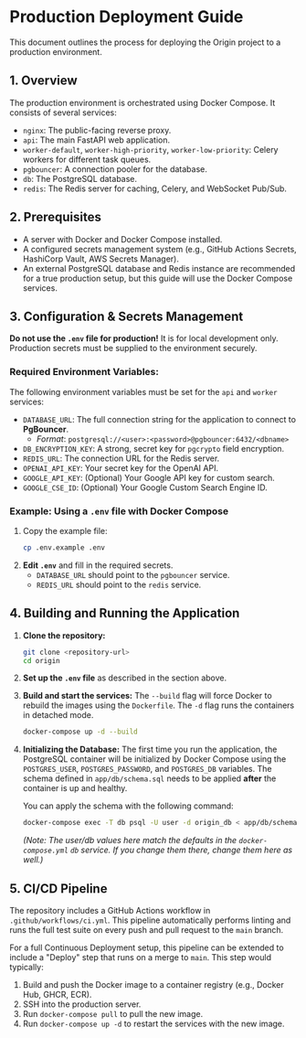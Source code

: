 # Production Deployment Guide

This document outlines the process for deploying the Origin project to a production environment.

## 1. Overview

The production environment is orchestrated using Docker Compose. It consists of several services:
- `nginx`: The public-facing reverse proxy.
- `api`: The main FastAPI web application.
- `worker-default`, `worker-high-priority`, `worker-low-priority`: Celery workers for different task queues.
- `pgbouncer`: A connection pooler for the database.
- `db`: The PostgreSQL database.
- `redis`: The Redis server for caching, Celery, and WebSocket Pub/Sub.

## 2. Prerequisites

- A server with Docker and Docker Compose installed.
- A configured secrets management system (e.g., GitHub Actions Secrets, HashiCorp Vault, AWS Secrets Manager).
- An external PostgreSQL database and Redis instance are recommended for a true production setup, but this guide will use the Docker Compose services.

## 3. Configuration & Secrets Management

**Do not use the `.env` file for production!** It is for local development only. Production secrets must be supplied to the environment securely.

### Required Environment Variables:

The following environment variables must be set for the `api` and `worker` services:

- `DATABASE_URL`: The full connection string for the application to connect to **PgBouncer**.
  - *Format*: `postgresql://<user>:<password>@pgbouncer:6432/<dbname>`
- `DB_ENCRYPTION_KEY`: A strong, secret key for `pgcrypto` field encryption.
- `REDIS_URL`: The connection URL for the Redis server.
- `OPENAI_API_KEY`: Your secret key for the OpenAI API.
- `GOOGLE_API_KEY`: (Optional) Your Google API key for custom search.
- `GOOGLE_CSE_ID`: (Optional) Your Google Custom Search Engine ID.

### Example: Using a `.env` file with Docker Compose

1. Copy the example file:
   ```bash
   cp .env.example .env
   ```
2. **Edit `.env`** and fill in the required secrets.
   - `DATABASE_URL` should point to the `pgbouncer` service.
   - `REDIS_URL` should point to the `redis` service.

## 4. Building and Running the Application

1. **Clone the repository:**
   ```bash
   git clone <repository-url>
   cd origin
   ```

2. **Set up the `.env` file** as described in the section above.

3. **Build and start the services:**
   The `--build` flag will force Docker to rebuild the images using the `Dockerfile`. The `-d` flag runs the containers in detached mode.
   ```bash
   docker-compose up -d --build
   ```

4. **Initializing the Database:**
   The first time you run the application, the PostgreSQL container will be initialized by Docker Compose using the `POSTGRES_USER`, `POSTGRES_PASSWORD`, and `POSTGRES_DB` variables. The schema defined in `app/db/schema.sql` needs to be applied **after** the container is up and healthy.

   You can apply the schema with the following command:
   ```bash
   docker-compose exec -T db psql -U user -d origin_db < app/db/schema.sql
   ```
   *(Note: The user/db values here match the defaults in the `docker-compose.yml` `db` service. If you change them there, change them here as well.)*

## 5. CI/CD Pipeline

The repository includes a GitHub Actions workflow in `.github/workflows/ci.yml`. This pipeline automatically performs linting and runs the full test suite on every push and pull request to the `main` branch.

For a full Continuous Deployment setup, this pipeline can be extended to include a "Deploy" step that runs on a merge to `main`. This step would typically:
1. Build and push the Docker image to a container registry (e.g., Docker Hub, GHCR, ECR).
2. SSH into the production server.
3. Run `docker-compose pull` to pull the new image.
4. Run `docker-compose up -d` to restart the services with the new image.
